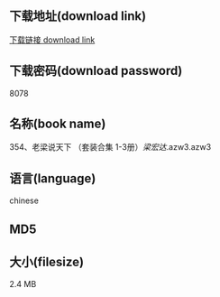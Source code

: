 ## 下载地址(download link)
[下载链接 download link](https://voluble-croquembouche-d321dc.netlify.app/?s=354%E3%80%81%E8%80%81%E6%A2%81%E8%AF%B4%E5%A4%A9%E4%B8%8B+%EF%BC%88%E5%A5%97%E8%A3%85%E5%90%88%E9%9B%86+1-3%E5%86%8C%EF%BC%89_%E6%A2%81%E5%AE%8F%E8%BE%BE_.azw3)

## 下载密码(download password)
8078

## 名称(book name)
354、老梁说天下 （套装合集 1-3册）_梁宏达_.azw3.azw3

## 语言(language)
chinese

## MD5


## 大小(filesize)
2.4 MB

